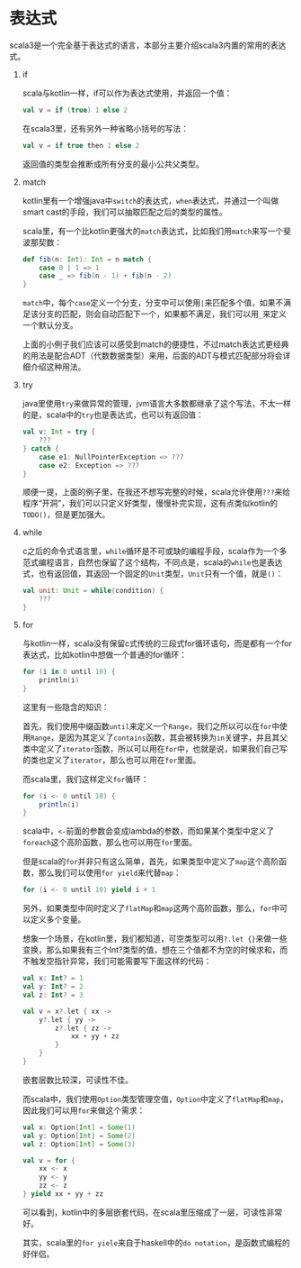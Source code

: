 # 表达式

scala3是一个完全基于表达式的语言，本部分主要介绍scala3内置的常用的表达式。

1. if

    scala与kotlin一样，if可以作为表达式使用，并返回一个值：

    ```scala
    val v = if (true) 1 else 2
    ```

    在scala3里，还有另外一种省略小括号的写法：

    ```scala
    val v = if true then 1 else 2
    ```

    返回值的类型会推断成所有分支的最小公共父类型。

2. match

    kotlin里有一个增强java中`switch`的表达式，`when`表达式，并通过一个叫做smart cast的手段，我们可以抽取匹配之后的类型的属性。

    scala里，有一个比kotlin更强大的`match`表达式，比如我们用`match`来写一个斐波那契数：

    ```scala
    def fib(n: Int): Int = n match {
        case 0 | 1 => 1
        case _ => fib(n - 1) + fib(n - 2)
    }
    ```

    `match`中，每个`case`定义一个分支，分支中可以使用`|`来匹配多个值，如果不满足该分支的匹配，则会自动匹配下一个，如果都不满足，我们可以用`_`来定义一个默认分支。

    上面的小例子我们应该可以感受到match的便捷性，不过match表达式更经典的用法是配合ADT（代数数据类型）来用，后面的ADT与模式匹配部分将会详细介绍这种用法。

3. try

    java里使用`try`来做异常的管理，jvm语言大多数都继承了这个写法，不太一样的是，scala中的`try`也是表达式，也可以有返回值：

    ```scala
    val v: Int = try {
        ???
    } catch {
        case e1: NullPointerException => ???
        case e2: Exception => ???
    }
    ```

    顺便一提，上面的例子里，在我还不想写完整的时候，scala允许使用`???`来给程序“开洞”，我们可以只定义好类型，慢慢补完实现，这有点类似kotlin的`TODO()`，但是更加强大。

4. while

    c之后的命令式语言里，`while`循环是不可或缺的编程手段，scala作为一个多范式编程语言，自然也保留了这个结构，不同点是，scala的`while`也是表达式，也有返回值，其返回一个固定的`Unit`类型，`Unit`只有一个值，就是`()`：

    ```scala
    val unit: Unit = while(condition) {
        ???
    }
    ```

5. for

    与kotlin一样，scala没有保留c式传统的三段式for循环语句，而是都有一个for表达式，比如kotlin中想做一个普通的for循环：


    ```kotlin
    for (i in 0 until 10) {
        println(i)
    }
    ```

    这里有一些隐含的知识：

    首先，我们使用中缀函数`until`来定义一个`Range`，我们之所以可以在`for`中使用`Range`，是因为其定义了`contains`函数，其会被转换为`in`关键字，并且其父类中定义了`iterator`函数，所以可以用在`for`中，也就是说，如果我们自己写的类也定义了`iterator`，那么也可以用在`for`里面。

    而scala里，我们这样定义`for`循环：

    ```scala
    for (i <- 0 until 10) {
        println(i)
    }
    ```

    scala中，`<-`前面的参数会变成lambda的参数，而如果某个类型中定义了`foreach`这个高阶函数，那么也可以用在`for`里面。

    但是scala的`for`并非只有这么简单，首先，如果类型中定义了`map`这个高阶函数，那么我们可以使用`for yield`来代替`map`：

    ```scala
    for (i <- 0 until 10) yield i + 1
    ```

    另外，如果类型中同时定义了`flatMap`和`map`这两个高阶函数，那么，`for`中可以定义多个变量。

    想象一个场景，在kotlin里，我们都知道，可空类型可以用`?.let {}`来做一些变换，那么如果我有三个Int?类型的值，想在三个值都不为空的时候求和，而不触发空指针异常，我们可能需要写下面这样的代码：

    ```kotlin
    val x: Int? = 1
    val y: Int? = 2
    val z: Int? = 3

    val v = x?.let { xx ->
        y?.let { yy ->
            z?.let { zz ->
                xx + yy + zz
            }
        }
    }
    ```

    嵌套层数比较深，可读性不佳。

    而scala中，我们使用`Option`类型管理空值，`Option`中定义了`flatMap`和`map`，因此我们可以用`for`来做这个需求：

    ```scala
    val x: Option[Int] = Some(1)
    val y: Option[Int] = Some(2)
    val z: Option[Int] = Some(3)

    val v = for {
        xx <- x
        yy <- y
        zz <- z
    } yield xx + yy + zz
    ```

    可以看到，kotlin中的多层嵌套代码，在scala里压缩成了一层，可读性非常好。

    其实，scala里的`for yiele`来自于haskell中的`do notation`，是函数式编程的好伴侣。